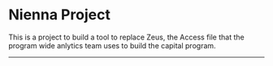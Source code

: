 # Nienna Project
This is a project to build a tool to replace Zeus, the Access file that the program wide anlytics team uses to build the capital program.
___
